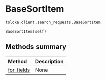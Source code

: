 # BaseSortItem
`toloka.client.search_requests.BaseSortItem`

```
BaseSortItem(self)
```

## Methods summary

| Method | Description |
| :------| :-----------|
[for_fields](toloka.client.search_requests.BaseSortItem.for_fields.md)| None
